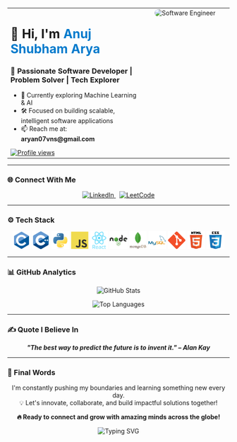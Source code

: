 <!-- Stylish Intro with Image -->
<table>
  <tr>
    <td width="60%" valign="top">

<h1 align="left">👋 Hi, I'm <span style="color:#007acc;">Anuj Shubham Arya</span></h1>
<h3 align="left">🚀 Passionate Software Developer | Problem Solver | Tech Explorer</h3>

<ul>
  <li>🌱 Currently exploring Machine Learning & AI</li>
  <li>🛠️ Focused on building scalable, intelligent software applications</li>
  <li>📫 Reach me at: <strong>aryan07vns@gmail.com</strong></li>
</ul>

<a href="https://komarev.com/ghpvc/?username=anuj2810&label=Profile%20views&color=0e75b6&style=flat" target="_blank">
  <img src="https://komarev.com/ghpvc/?username=anuj2810&label=Profile%20views&color=0e75b6&style=flat" alt="Profile views" />
</a>

</td>
<td width="40%" valign="top" align="center">
  <img src="https://media.istockphoto.com/id/1803992649/vector/software-development-coding-process-concept-programming-testing-cross-platform-code-app-on.jpg?s=2048x2048&w=is&k=20&c=4ZEBBpVNk7-iCWg8Yc2wiUQ7yMbTSDnEOQ5VfRWv-R8=" alt="Software Engineer" width="100%" style="border-radius: 10px;" />
</td>
  </tr>
</table>

---

### 🌐 Connect With Me

<p align="center">
  <a href="https://www.linkedin.com/in/imanuj-arya/" target="_blank">
    <img src="https://img.shields.io/badge/LinkedIn-%230077B5.svg?&style=for-the-badge&logo=linkedin&logoColor=white" alt="LinkedIn" />
  </a>
  &nbsp;
  <a href="https://leetcode.com/u/aryan07mzp/" target="_blank">
    <img src="https://img.shields.io/badge/LeetCode-%23FFA116.svg?&style=for-the-badge&logo=leetcode&logoColor=black" alt="LeetCode" />
  </a>
</p>

---

### ⚙️ Tech Stack

<p align="center">
  <img src="https://raw.githubusercontent.com/devicons/devicon/master/icons/c/c-original.svg" alt="C" width="40" height="40"/>
  <img src="https://raw.githubusercontent.com/devicons/devicon/master/icons/cplusplus/cplusplus-original.svg" alt="C++" width="40" height="40"/>
  <img src="https://raw.githubusercontent.com/devicons/devicon/master/icons/python/python-original.svg" alt="Python" width="40" height="40"/>
  <img src="https://raw.githubusercontent.com/devicons/devicon/master/icons/javascript/javascript-original.svg" alt="JavaScript" width="40" height="40"/>
  <img src="https://raw.githubusercontent.com/devicons/devicon/master/icons/react/react-original-wordmark.svg" alt="React" width="40" height="40"/>
  <img src="https://raw.githubusercontent.com/devicons/devicon/master/icons/nodejs/nodejs-original-wordmark.svg" alt="Node.js" width="40" height="40"/>
  <img src="https://raw.githubusercontent.com/devicons/devicon/master/icons/mongodb/mongodb-original-wordmark.svg" alt="MongoDB" width="40" height="40"/>
  <img src="https://raw.githubusercontent.com/devicons/devicon/master/icons/mysql/mysql-original-wordmark.svg" alt="MySQL" width="40" height="40"/>
  <img src="https://raw.githubusercontent.com/devicons/devicon/master/icons/git/git-original.svg" alt="Git" width="40" height="40"/>
  <img src="https://raw.githubusercontent.com/devicons/devicon/master/icons/html5/html5-original-wordmark.svg" alt="HTML" width="40" height="40"/>
  <img src="https://raw.githubusercontent.com/devicons/devicon/master/icons/css3/css3-original-wordmark.svg" alt="CSS" width="40" height="40"/>
</p>

---

### 📊 GitHub Analytics

<p align="center">
  <img src="https://github-readme-stats.vercel.app/api?username=anuj2810&show_icons=true&theme=radical" alt="GitHub Stats" />
</p>

<p align="center">
  <img src="https://github-readme-stats.vercel.app/api/top-langs/?username=anuj2810&layout=compact&theme=radical" alt="Top Languages" />
</p>

---

### ✍️ Quote I Believe In

<p align="center">
  <em><strong>"The best way to predict the future is to invent it." – Alan Kay</strong></em>
</p>

---

### 🚀 Final Words

<p align="center">
  I'm constantly pushing my boundaries and learning something new every day.<br>
  💡 Let's innovate, collaborate, and build impactful solutions together!
</p>

<p align="center">
  <strong>🔥 Ready to connect and grow with amazing minds across the globe!</strong>
</p>

<p align="center">
  <img src="https://readme-typing-svg.herokuapp.com?font=Fira+Code&size=22&pause=1000&color=00F7FF&center=true&vCenter=true&width=435&lines=Thanks+for+visiting+my+profile!;Keep+Coding+%F0%9F%92%BB;Never+Stop+Learning+%F0%9F%93%9A" alt="Typing SVG" />
</p>
